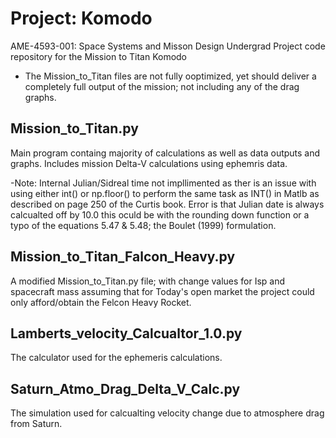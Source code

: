 # Project: Komodo 
AME-4593-001: Space Systems and Misson Design Undergrad Project code repository for the Mission to Titan Komodo

- The Mission_to_Titan files are not fully ooptimized, yet should deliver a completely full output of the mission; not including any of the drag graphs. 

## Mission_to_Titan.py
Main program containg majority of calculations as well as data outputs and graphs. Includes mission Delta-V calculations using ephemris data.

-Note: Internal Julian/Sidreal time not impllimented as ther is an issue with using either int() or np.floor() to perform the same task as INT() in Matlb as described on page 250 of the Curtis book. Error is that Julian date is always calcualted off by 10.0 this oculd be with the rounding down function or a typo of the equations 5.47 & 5.48; the Boulet (1999) formulation.

## Mission_to_Titan_Falcon_Heavy.py
A modified Mission_to_Titan.py file; with change values for Isp and spacecraft mass assuming that for Today's open market the project could only afford/obtain the Felcon Heavy Rocket.
## Lamberts_velocity_Calcualtor_1.0.py
The calculator used for the ephemeris calculations.
## Saturn_Atmo_Drag_Delta_V_Calc.py
The simulation used for calcualting velocity change due to atmosphere drag from Saturn.
